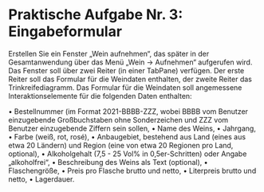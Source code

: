 # Praktische Aufgabe Nr. 3: Eingabeformular

Erstellen Sie ein Fenster „Wein aufnehmen“, das später in der Gesamtanwendung über das Menü „Wein -> Aufnehmen“ aufgerufen wird. Das Fenster soll über zwei Reiter (in einer
TabPane) verfügen. Der erste Reiter soll das Formular für die Weindaten enthalten, der zweite Reiter das Trinkreifediagramm. Das Formular für die Weindaten soll angemessene
Interaktionselemente für die folgenden Daten enthalten:

• Bestellnummer (im Format 2021-BBBB-ZZZ, wobei BBBB vom Benutzer einzugebende Großbuchstaben ohne Sonderzeichen und ZZZ vom Benutzer einzugebende Ziffern sein sollen,
• Name des Weins,
• Jahrgang,
• Farbe (weiß, rot, rosé),
• Anbaugebiet, bestehend aus Land (eines aus etwa 20 Ländern) und Region (eine von etwa 20 Regionen pro Land, optional),
• Alkoholgehalt (7,5 - 25 Vol% in 0,5er-Schritten) oder Angabe „alkoholfrei“,
• Beschreibung des Weins als Text (optional),
• Flaschengröße,
• Preis pro Flasche brutto und netto,
• Literpreis brutto und netto,
• Lagerdauer.





